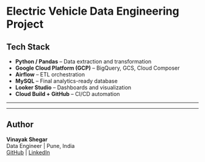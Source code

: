 # Electric Vehicle Data Engineering Project



## Tech Stack
- **Python / Pandas** – Data extraction and transformation  
- **Google Cloud Platform (GCP)** – BigQuery, GCS, Cloud Composer  
- **Airflow** – ETL orchestration  
- **MySQL** – Final analytics-ready database  
- **Looker Studio** – Dashboards and visualization  
- **Cloud Build + GitHub** – CI/CD automation  

---

---

## Author
**Vinayak Shegar**  
Data Engineer | Pune, India  
[GitHub](https://github.com/iamVinayak50) | [LinkedIn](https://www.linkedin.com/in/vinayakshegar)








